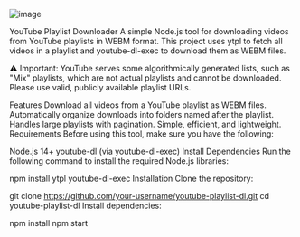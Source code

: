 ![image](https://github.com/user-attachments/assets/2d3e5317-632f-4da5-9388-26f695d71aee)


YouTube Playlist Downloader
A simple Node.js tool for downloading videos from YouTube playlists in WEBM format. This project uses ytpl to fetch all videos in a playlist and youtube-dl-exec to download them as WEBM files.

⚠️ Important: YouTube serves some algorithmically generated lists, such as "Mix" playlists, which are not actual playlists and cannot be downloaded. Please use valid, publicly available playlist URLs.

Features
Download all videos from a YouTube playlist as WEBM files.
Automatically organize downloads into folders named after the playlist.
Handles large playlists with pagination.
Simple, efficient, and lightweight.
Requirements
Before using this tool, make sure you have the following:

Node.js 14+
youtube-dl (via youtube-dl-exec)
Install Dependencies
Run the following command to install the required Node.js libraries:


npm install ytpl youtube-dl-exec
Installation
Clone the repository:


git clone https://github.com/your-username/youtube-playlist-dl.git
cd youtube-playlist-dl
Install dependencies:


npm install
npm start
